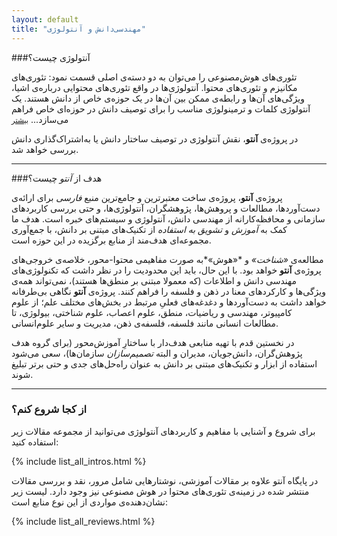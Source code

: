 ```yaml
---
layout: default
title: "مهندسی‌دانش و آنتولوژی"
---
```


###آنتولوژی چیست؟

تئوری‌های هوش‌مصنوعی را می‌توان به دو دسته‌ی اصلی قسمت نمود: تئوری‌های مکانیزم و تئوری‌های محتوا. آنتولوژی‌ها در واقع تئوری‌های محتوایی درباره‌ی اشیا، ویژگی‌های آن‌ها و رابطه‌ی ممکن بین آن‌ها در یک حوزه‌ی خاص از دانش هستند. یک آنتولوژی کلمات و ترمینولوژی مناسب را برای توصیف دانش در حوزه‌ای خاص فراهم می‌سازد... <a href="{% post_url 2013-10-21-what_is_an_ontology %}"><small>بیشتر</small></a>

در پروژه‌ی **آنتو**، نقش آنتولوژی در توصیف ساختار دانش یا به‌اشتراک‌گذاری دانش بررسی خواهد شد.

---

###هدف از *آنتو* چیست؟

پروژه‌ی **آنتو**، پروژه‌ی ساخت معتبرترین و جامع‌ترین منبع *فارسی* برای ارائه‌ی  دست‌آوردها، مطالعات و پروهش‌ها، پژوهشگران، آنتولوژی‌ها، و حتی بررسی کاربردهای سازمانی و محافظه‌کارانه از مهندسی دانش، آنتولوژی و سیستم‌های خبره است. هدف ما کمک به *آموزش* و *تشویق به استفاده* از تکنیک‌های مبتنی بر دانش، با جمع‌آوری مجموعه‌ای هدف‌مند از منابع برگزیده در این حوزه است.



مطالعه‌ی *«شناخت»* و *«هوش»*به صورت مفاهیمی محتوا-محور، خلاصه‌ی خروجی‌های پروژه‌ی **آنتو** خواهد بود. با این حال، باید این محدودیت را در نظر داشت که تکنولوژی‌های مهندسی دانش  و اطلاعات (که معمولا مبتنی بر منطق‌ها هستند)، نمی‌تواند همه‌ی ویژگی‌ها و کارکردهای معنا در ذهن و فلسفه را فراهم کنند. پروژه‌ی **آنتو** نگاهی بی‌طرفانه خواهد داشت به دست‌آوردها و دغدغه‌های فعلیِ مرتبط در بخش‌های مختلف علم؛ از علوم کامپیوتر، مهندسی و ریاضیات، منطق، علوم اعصاب، علوم شناختی، بیولوژی، تا مطالعات انسانی مانند فلسفه، فلسفه‌ی ذهن، مدیریت و سایر علوم‌انسانی.

در نخستین قدم با تهیه منابعی هدف‌دار با ساختارِ آموزش‌محور (برای گروه هدف پژوهش‌گران، دانش‌جویان، مدیران و البته *تصمیم‌سازان* سازمان‌ها)، سعی می‌شود استفاده از ابزار و تکنیک‌های  مبتنی بر دانش به عنوان راه‌حل‌های جدی و حتی برتر تبلیغ 
شوند.



---

### از کجا شروع کنم؟

برای شروع و آشنایی با مفاهیم و کاربردهای آنتولوژی می‌توانید از مجموعه مقالات زیر استفاده کنید:

<div>
{% include list_all_intros.html %}
<br />
</div>

در پایگاه آنتو علاوه بر مقالات آموزشی، نوشتارهایی شامل مرور، نقد و بررسی مقالات منتشر شده در زمینه‌ی تئوری‌های محتوا در هوش مصنوعی نیز وجود دارد. لیست زیر نشان‌دهنده‌ی مواردی از این نوع منابع است:

<div>
{% include list_all_reviews.html %}
<br />
</div>

